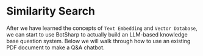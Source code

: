 # Similarity Search

After we have learned the concepts of `Text Embedding` and `Vector Database`, we can start to use BotSharp to actually build an LLM-based knowledge base question system.
Below we will walk through how to use an existing PDF document to make a Q&A chatbot.
